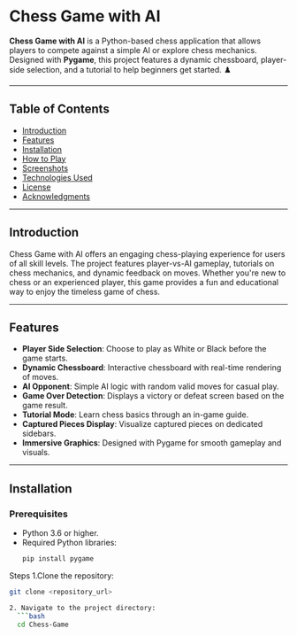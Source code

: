 # Chess Game with AI

**Chess Game with AI** is a Python-based chess application that allows players to compete against a simple AI or explore chess mechanics. Designed with **Pygame**, this project features a dynamic chessboard, player-side selection, and a tutorial to help beginners get started. ♟️

---

## Table of Contents
- [Introduction](#introduction)
- [Features](#features)
- [Installation](#installation)
- [How to Play](#how-to-play)
- [Screenshots](#screenshots)
- [Technologies Used](#technologies-used)
- [License](#license)
- [Acknowledgments](#acknowledgments)

---

## Introduction

Chess Game with AI offers an engaging chess-playing experience for users of all skill levels. The project features player-vs-AI gameplay, tutorials on chess mechanics, and dynamic feedback on moves. Whether you're new to chess or an experienced player, this game provides a fun and educational way to enjoy the timeless game of chess.

---

## Features

- **Player Side Selection**: Choose to play as White or Black before the game starts.
- **Dynamic Chessboard**: Interactive chessboard with real-time rendering of moves.
- **AI Opponent**: Simple AI logic with random valid moves for casual play.
- **Game Over Detection**: Displays a victory or defeat screen based on the game result.
- **Tutorial Mode**: Learn chess basics through an in-game guide.
- **Captured Pieces Display**: Visualize captured pieces on dedicated sidebars.
- **Immersive Graphics**: Designed with Pygame for smooth gameplay and visuals.

---

## Installation

### Prerequisites
- Python 3.6 or higher.
- Required Python libraries:
  ```bash
  pip install pygame
Steps
1.Clone the repository:
 ```bash
git clone <repository_url>

2. Navigate to the project directory:
   ```bash
   cd Chess-Game



